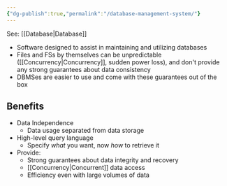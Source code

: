 ```yaml
---
{"dg-publish":true,"permalink":"/database-management-system/"}
---
```


See: [[Database\|Database]]

- Software designed to assist in maintaining and utilizing databases
- Files and FSs by themselves can be unpredictable ([[Concurrency\|Concurrency]], sudden power loss), and don't provide any strong guarantees about data consistency
- DBMSes are easier to use and come with these guarantees out of the box

## Benefits
- Data Independence
	- Data usage separated from data storage
- High-level query language
	- Specify *what* you want, now *how* to retrieve it
- Provide:
	- Strong guarantees about data integrity and recovery
	- [[Concurrency\|Concurrent]] data access
	- Efficiency even with large volumes of data